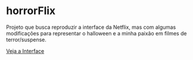 # horrorFlix
Projeto que busca reproduzir a interface da Netflix, mas com algumas modificações para representar o halloween e a minha paixão em filmes de terror/suspense.

[Veja a Interface](https://raqueldcsilva.github.io/horrorFlix/)
